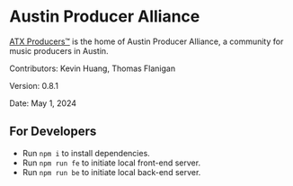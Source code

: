 # Austin Producer Alliance

[ATX Producers™](https://atxproducers.com) is the home of Austin Producer Alliance, a community for music producers in Austin.

Contributors: Kevin Huang, Thomas Flanigan

Version: 0.8.1

Date: May 1, 2024

## For Developers

- Run <code>npm i</code> to install dependencies.
- Run <code>npm run fe</code> to initiate local front-end server.
- Run <code>npm run be</code> to initiate local back-end server.

